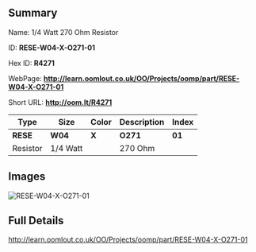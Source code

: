 

## Summary
 
Name: 1/4 Watt 270 Ohm Resistor

ID: __RESE-W04-X-O271-01__

Hex ID: __R4271__

WebPage: __http://learn.oomlout.co.uk/OO/Projects/oomp/part/RESE-W04-X-O271-01__

Short URL: __http://oom.lt/R4271__


| Type   | Size   | Color   | Description   | Index   |    
| ----- | ------   | ------   | -----   | ----   |    
| __RESE__   					| __W04__   					| __X__    						| __O271__    					| __01__ |    
| Resistor		| 1/4 Watt	| 		| 270 Ohm	| 	|

## Images
![RESE-W04-X-O271-01](http://oomlout.com/oomp-gen/parts/RESE-W04-X-O271-01/RESE-W04-X-O271-01_420.jpg)

## Full Details

 http://learn.oomlout.co.uk/OO/Projects/oomp/part/RESE-W04-X-O271-01

